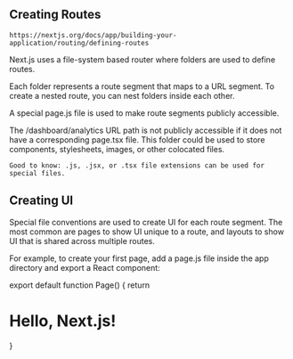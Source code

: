 ## Creating Routes

` https://nextjs.org/docs/app/building-your-application/routing/defining-routes `

Next.js uses a file-system based router where folders are used to define routes.

Each folder represents a route segment that maps to a URL segment. To create a nested route, you can nest folders inside each other.

A special page.js file is used to make route segments publicly accessible.

The /dashboard/analytics URL path is not publicly accessible if it does not have a corresponding page.tsx file. This folder could be used to store components, stylesheets, images, or other colocated files.

` Good to know: .js, .jsx, or .tsx file extensions can be used for special files. `

## Creating UI

Special file conventions are used to create UI for each route segment. The most common are pages to show UI unique to a route, and layouts to show UI that is shared across multiple routes.

For example, to create your first page, add a page.js file inside the app directory and export a React component:

export default function Page() {
  return <h1>Hello, Next.js!</h1>
}
